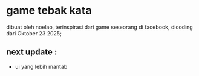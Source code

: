 # game tebak kata
dibuat oleh noelao, terinspirasi dari game seseorang di facebook,
dicoding dari Oktober 23 2025;

## next update :
- ui yang lebih mantab